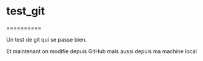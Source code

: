 # test_git
==========

Un test de git qui se passe bien.

Et maintenant on modifie depuis GitHub
mais aussi depuis ma machine local
